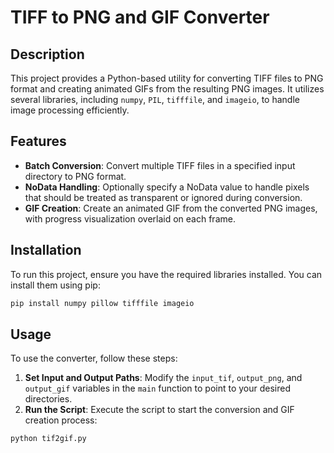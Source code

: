 
# TIFF to PNG and GIF Converter

## Description

This project provides a Python-based utility for converting TIFF files to PNG format and creating animated GIFs from the resulting PNG images. It utilizes several libraries, including `numpy`, `PIL`, `tifffile`, and `imageio`, to handle image processing efficiently.

## Features

- **Batch Conversion**: Convert multiple TIFF files in a specified input directory to PNG format.
- **NoData Handling**: Optionally specify a NoData value to handle pixels that should be treated as transparent or ignored during conversion.
- **GIF Creation**: Create an animated GIF from the converted PNG images, with progress visualization overlaid on each frame.

## Installation

To run this project, ensure you have the required libraries installed. You can install them using pip:

```bash
pip install numpy pillow tifffile imageio
```

## Usage

To use the converter, follow these steps:

1. **Set Input and Output Paths**: Modify the `input_tif`, `output_png`, and `output_gif` variables in the `main` function to point to your desired directories.
2. **Run the Script**: Execute the script to start the conversion and GIF creation process:

```bash
python tif2gif.py
```
